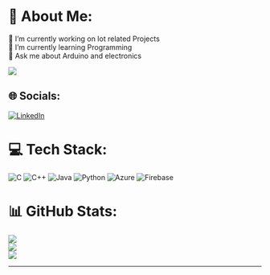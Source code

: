 # 💫 About Me:
🔭 I’m currently working on Iot related Projects<br>🌱 I’m currently learning Programming<br>💬 Ask me about Arduino and electronics<br>

[![](https://visitcount.itsvg.in/api?id=Kavyasripalanisamy&icon=0&color=0)](https://visitcount.itsvg.in)

## 🌐 Socials:
[![LinkedIn](https://img.shields.io/badge/LinkedIn-%230077B5.svg?logo=linkedin&logoColor=white)](https://linkedin.com/in/https://www.linkedin.com/in/kavyasri-pp-50a985214/) 

# 💻 Tech Stack:
![C](https://img.shields.io/badge/c-%2300599C.svg?style=for-the-badge&logo=c&logoColor=white) ![C++](https://img.shields.io/badge/c++-%2300599C.svg?style=for-the-badge&logo=c%2B%2B&logoColor=white) ![Java](https://img.shields.io/badge/java-%23ED8B00.svg?style=for-the-badge&logo=java&logoColor=white) ![Python](https://img.shields.io/badge/python-3670A0?style=for-the-badge&logo=python&logoColor=ffdd54) ![Azure](https://img.shields.io/badge/azure-%230072C6.svg?style=for-the-badge&logo=azure-devops&logoColor=white) ![Firebase](https://img.shields.io/badge/firebase-%23039BE5.svg?style=for-the-badge&logo=firebase)
# 📊 GitHub Stats:
![](https://github-readme-stats.vercel.app/api?username=Kavyasripalanisamy&theme=dark&hide_border=false&include_all_commits=false&count_private=false)<br/>
![](https://github-readme-streak-stats.herokuapp.com/?user=Kavyasripalanisamy&theme=dark&hide_border=false)<br/>
![](https://github-readme-stats.vercel.app/api/top-langs/?username=Kavyasripalanisamy&theme=dark&hide_border=false&include_all_commits=false&count_private=false&layout=compact)

---
